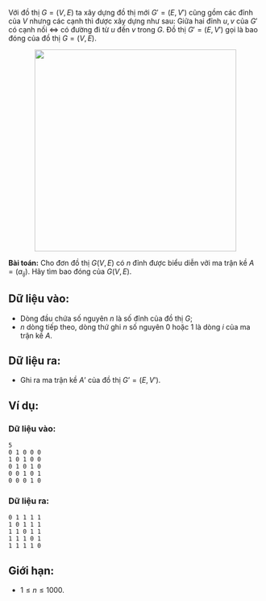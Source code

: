 Với đồ thị $G = (V, E)$ ta xây dựng đồ thị mới $G' = (E, V')$ cũng gồm các đỉnh của $V$ nhưng các cạnh thì được xây dựng như sau:
Giữa hai đỉnh $u, v$ của $G'$ có cạnh nối $⇔$ có đường đi từ $u$ đến $v$ trong $G$. Đồ thị $G' = (E, V')$ gọi là bao đóng của đồ thị $G = (V, E)$.
<center><img src="/images/problems/539/BAODONG.jpg" width="400px" /></center>

**Bài toán:** Cho đơn đồ thị $G(V, E)$ có $n$ đỉnh được biểu diễn vởi ma trận kề $A=(a_{ij})$. Hãy tìm bao đóng của $G(V, E)$.

## Dữ liệu vào:
- Dòng đầu chứa số nguyên $n$ là số đỉnh của đồ thị $G$;
- $n$ dòng tiếp theo, dòng thứ ghi $n$ số nguyên $0$ hoặc $1$ là dòng $i$ của ma trận kề $A$.

## Dữ liệu ra:
- Ghi ra ma trận kề $A’$ của đồ thị $G’ = (E, V’)$.

## Ví dụ:
### Dữ liệu vào:
```
5
0 1 0 0 0
1 0 1 0 0
0 1 0 1 0
0 0 1 0 1
0 0 0 1 0
```

### Dữ liệu ra:
```
0 1 1 1 1
1 0 1 1 1
1 1 0 1 1
1 1 1 0 1
1 1 1 1 0
```

## Giới hạn:
- $1 ≤ n ≤ 1000$.